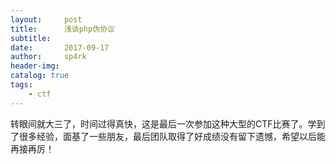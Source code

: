 ```yaml
---
layout:     post
title:      浅谈php伪协议
subtitle:   
date:       2017-09-17
author:     sp4rk
header-img: 
catalog: true
tags:
    - ctf
---
```


  转眼间就大三了，时间过得真快，这是最后一次参加这种大型的CTF比赛了。学到了很多经验，面基了一些朋友，最后团队取得了好成绩没有留下遗憾，希望以后能再接再厉！